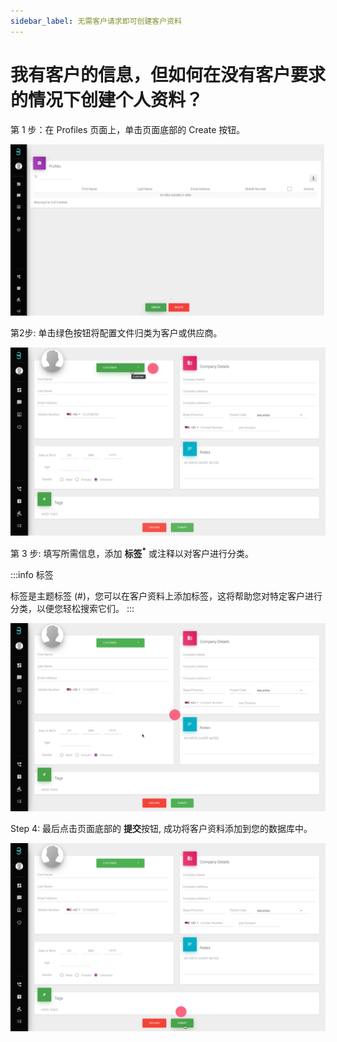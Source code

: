 ```yaml
---
sidebar_label: 无需客户请求即可创建客户资料
---
```

# 我有客户的信息，但如何在没有客户要求的情况下创建个人资料？

第 1 步：在 Profiles 页面上，单击页面底部的 Create 按钮。

![image info](../../../static/img/q7/step1.png)

第2步: 单击绿色按钮将配置文件归类为客户或供应商。

![image info](../../../static/img/q7/step2.jpg)

第 3 步: 填写所需信息，添加 **标签<sup>*</sup>** 或注释以对客户进行分类。

:::info 标签

标签是主题标签 (#)，您可以在客户资料上添加标签，这将帮助您对特定客户进行分类，以便您轻松搜索它们。
:::

![image info](../../../static/img/q7/step3.jpg)

Step 4: 最后点击页面底部的 **提交**按钮, 成功将客户资料添加到您的数据库中。

![image info](../../../static/img/q7/step4.jpg)
